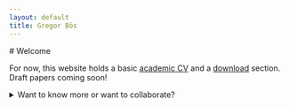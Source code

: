 ```yaml
---
layout: default
title: Gregor Bös
---
```

<meta name="google-site-verification" content="EC74dugUDTuDHpZ8DkauUwvDMa71XN8XtyTC0QoIBSk" />
# Welcome

For now, this website holds a basic [academic CV](./cv/) and a [download](./dl/) section. Draft papers coming soon!

<details><summary>Want to know more or want to collaborate?</summary><p> Send me an <a href="mailto:gregor.boes@kcl.ac.uk">email</a>!</p>
</details>
